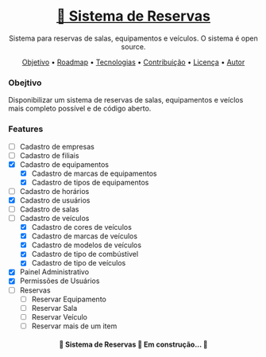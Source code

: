 <h1 align="center">
    <a href="https://github.com/wbsartori/reservas">🔗 Sistema de Reservas</a>
</h1>
<p align="center"> Sistema para reservas de salas, equipamentos e veículos. O sistema é open source.</p>

<p align="center">
 <a href="#objetivo">Objetivo</a> •
 <a href="#roadmap">Roadmap</a> • 
 <a href="#tecnologias">Tecnologias</a> • 
 <a href="#contribuicao">Contribuição</a> • 
 <a href="#licenc-a">Licença</a> • 
 <a href="#autor">Autor</a>
</p>

### Obejtivo
<p >
    Disponibilizar um sistema de reservas de salas, equipamentos e veíclos mais completo possível e de código aberto.
</p>    

### Features

- [ ] Cadastro de empresas
- [ ] Cadastro de filiais
- [X] Cadastro de equipamentos
    - [X] Cadastro de marcas de equipamentos
    - [X] Cadastro de tipos de equipamentos
- [ ] Cadastro de horários
- [X] Cadastro de usuários
- [ ] Cadastro de salas
- [ ] Cadastro de veículos
    - [X] Cadastro de cores de veículos
    - [X] Cadastro de marcas de veículos
    - [X] Cadastro de modelos de veículos
    - [X] Cadastro de tipo de combústivel
    - [X] Cadastro de tipo de veículos
- [X] Painel Administrativo
- [X] Permissões de Usuários
- [ ] Reservas
  - [ ] Reservar Equipamento
  - [ ] Reservar Sala
  - [ ] Reservar Veículo
  - [ ] Reservar mais de um item

<h4 align="center"> 
	🚧  Sistema de Reservas 🚀 Em construção...  🚧
</h4>
